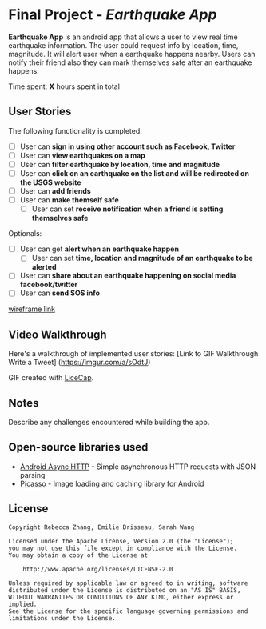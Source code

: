 # Final Project - *Earthquake App*

**Earthquake App** is an android app that allows a user to view real time earthquake information. The user could request info by location, time, magnitude. It will alert user when a earthquake happens nearby.
Users can notify their friend also they can mark themselves safe after an earthquake happens.

Time spent: **X** hours spent in total

## User Stories

The following functionality is completed:

* [ ] User can **sign in using other account such as Facebook, Twitter**
* [ ] User can **view earthquakes on a map**
* [ ] User can **filter earthquake by location, time and magnitude**
* [ ] User can **click on an earthquake on the list and will be redirected on the USGS website**
* [ ] User can **add friends**
* [ ] User can **make themself safe**
  * [ ] User can set **receive notification when a friend is setting themselves safe**
  
Optionals:
* [ ] User can get **alert when an earthquake happen**
  * [ ] User can set **time, location and magnitude of an earthquake to be alerted**
* [ ] User can **share about an earthquake happening on social media facebook/twitter**
* [ ] User can **send SOS info**

[wireframe link](https://www.fluidui.com/editor/live/)

## Video Walkthrough

Here's a walkthrough of implemented user stories:
[Link to GIF Walkthrough Write a Tweet] (https://imgur.com/a/sOdtJ)

GIF created with [LiceCap](http://www.cockos.com/licecap/).

## Notes

Describe any challenges encountered while building the app.

## Open-source libraries used

- [Android Async HTTP](https://github.com/loopj/android-async-http) - Simple asynchronous HTTP requests with JSON parsing
- [Picasso](http://square.github.io/picasso/) - Image loading and caching library for Android

## License

    Copyright Rebecca Zhang, Emilie Brisseau, Sarah Wang

    Licensed under the Apache License, Version 2.0 (the "License");
    you may not use this file except in compliance with the License.
    You may obtain a copy of the License at

        http://www.apache.org/licenses/LICENSE-2.0

    Unless required by applicable law or agreed to in writing, software
    distributed under the License is distributed on an "AS IS" BASIS,
    WITHOUT WARRANTIES OR CONDITIONS OF ANY KIND, either express or implied.
    See the License for the specific language governing permissions and
    limitations under the License.
